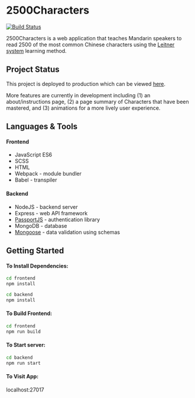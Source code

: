# 2500Characters

[![Build Status](https://travis-ci.com/merrilytan/2500Characters.svg?token=zqPispBPepwLZoyueNtn&branch=master)](https://travis-ci.com/merrilytan/2500Characters)

2500Characters is a web application that teaches Mandarin speakers to read 2500 of the most common Chinese characters using the [Leitner system](https://en.wikipedia.org/wiki/Leitner_system) learning method. 

## Project Status

This project is deployed to production which can be viewed [here](http://2500characters.ca/).

More features are currently in development including (1) an about/instructions page, (2) a page summary of Characters that have been mastered, and (3) animations for a more lively user experience.

## Languages & Tools

#### Frontend
* JavaScript ES6
* SCSS
* HTML
* Webpack - module bundler
* Babel - transpiler

#### Backend
* NodeJS - backend server
* Express - web API framework 
* [PassportJS](http://www.passportjs.org/) - authentication library
* MongoDB - database
* [Mongoose](https://mongoosejs.com/) - data validation using schemas

## Getting Started

#### To Install Dependencies:

```sh
cd frontend
npm install
```

```sh
cd backend
npm install
```

#### To Build Frontend:

```sh
cd frontend
npm run build
```

#### To Start server:

```sh
cd backend
npm run start
```

#### To Visit App: 

localhost:27017






